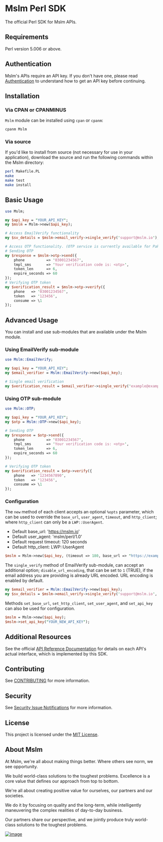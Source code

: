 # Mslm Perl SDK

The official Perl SDK for Mslm APIs.

## Requirements

Perl version 5.006 or above.

## Authentication

Mslm's APIs require an API key. If you don't have one, please read
[Authentication](https://mslm.io/docs/api/authentication) to understand how to
get an API key before continuing.

## Installation

### Via CPAN or CPANMINUS

`Mslm` module can be installed using `cpan` or `cpanm`:

```bash
cpanm Mslm
```

### Via source

If you'd like to install from source (not necessary for use in your application), download the source and run the following commands within the Mslm directory:

```bash
perl Makefile.PL
make
make test
make install
```

## Basic Usage

```perl
use Mslm;

my $api_key = "YOUR_API_KEY";
my $mslm = Mslm->new($api_key);

# Access EmailVerify functionality
my $sv_details = $mslm->email_verify->single_verify('support@mslm.io');

# Access OTP functionality. (OTP service is currently available for Pakistan only)
# Sending OTP
my $response = $mslm->otp->send({
	phone          => '03001234567',
	tmpl_sms       => 'Your verification code is: <otp>',
	token_len      => 6,
	expire_seconds => 60
});
# Verifying OTP token
my $verification_result = $mslm->otp->verify({
	phone   => '03001234567',
	token   => '123456',
	consume => \1
});
```

## Advanced Usage

You can install and use sub-modules that are available under the Mslm module.

### Using EmailVerify sub-module

```perl
use Mslm::EmailVerify;

my $api_key = "YOUR_API_KEY";
my $email_verifier = Mslm::EmailVerify->new($api_key);

# Single email verification
my $verification_result = $email_verifier->single_verify('example@example.com');
```

### Using OTP sub-module

```perl
use Mslm::OTP;

my $api_key = "YOUR_API_KEY";
my $otp = Mslm::OTP->new($api_key);

# Sending OTP
my $response = $otp->send({
	phone          => '03001234567',
	tmpl_sms       => 'Your verification code is: <otp>',
	token_len      => 6,
	expire_seconds => 60
});

# Verifying OTP token
my $verification_result = $otp->verify({
	phone   => '1234567890',
	token   => '123456',
	consume => \1
});
```

### Configuration

The `new` method of each client accepts an optional `%opts` parameter, which can be used to override the `base_url`, `user_agent`, `timeout`, and `http_client`; where `http_client` can only be a `LWP::UserAgent`.
* Default base_url: 'https://mslm.io'
* Default user_agent: 'mslm/perl/1.0'
* Default request timeout: 120 seconds
* Default http_client: LWP::UserAgent

```perl
$mslm = Mslm->new($api_key, (timeout => 180, base_url => "https://example.com"));
```

The `single_verify` method of EmailVerify sub-module, can accept an additional option; `disable_url_encoding`, that can be set to `1` (TRUE), if the email address you are providing is already URL encoded. URL encoding is enabled by default.

```perl
my $email_verifier = Mslm::EmailVerify->new($api_key);
my $sv_details = $mslm->email_verify->single_verify('support@mslm.io', (disable_url_encoding => '1'));
```

Methods `set_base_url`, `set_http_client`, `set_user_agent`, and `set_api_key` can also be used for configuration.

```perl
$mslm = Mslm->new($api_key);
$mslm->set_api_key("YOUR_NEW_API_KEY");
```


## Additional Resources

See the official [API Reference Documentation](https://mslm.io/docs/api) for
details on each API's actual interface, which is implemented by this SDK.

## Contributing

See [CONTRIBUTING](CONTRIBUTING.md) for more information.

## Security

See [Security Issue
Notifications](CONTRIBUTING.md#security-issue-notifications) for more
information.

## License

This project is licensed under the [MIT License](LICENSE).

## About Mslm

At Mslm, we're all about making things better. Where others see norm, we see
opportunity.

We build world-class solutions to the toughest problems. Excellence is a core
value that defines our approach from top to bottom.

We're all about creating positive value for ourselves, our partners and our
societies.

We do it by focusing on quality and the long-term, while intelligently
maneuvering the complex realities of day-to-day business.

Our partners share our perspective, and we jointly produce truly world-class
solutions to the toughest problems.

[![image](https://avatars.githubusercontent.com/u/50307970?s=200&v=4)](https://mslm.io/)
